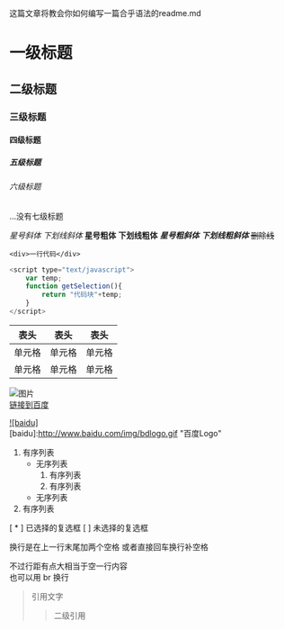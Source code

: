 这篇文章将教会你如何编写一篇合乎语法的readme.md 
# 一级标题
## 二级标题
### 三级标题
#### 四级标题
##### 五级标题
###### 六级标题
...没有七级标题

  
*星号斜体*
_下划线斜体_
**星号粗体**
__下划线粗体__
***星号粗斜体***
___下划线粗斜体___
~~删除线~~
  
`<div>一行代码</div>`

```javascript
<script type="text/javascript">
	var temp;
	function getSelection(){
		return "代码块"+temp;
	}
</script>
```

  
表头|表头|表头
--|--|--
单元格|单元格|单元格
单元格|单元格|单元格

  
![图片](https://www.baidu.com/img/bd_logo1.png "悬停提示")  
[链接到百度](https://www.baidu.com/ "悬停提示")  

[![baidu]](http://baidu.com)  
[baidu]:http://www.baidu.com/img/bdlogo.gif "百度Logo"  
  
1. 有序列表
	* 无序列表
		1. 有序列表
		2. 有序列表
	* 无序列表
2. 有序列表

  
[ * ] 已选择的复选框
[ ] 未选择的复选框

  
换行是在上一行末尾加两个空格  或者直接回车换行补空格
 
不过行距有点大相当于空一行内容
<br />也可以用 br 换行
  
>引用文字
>>二级引用